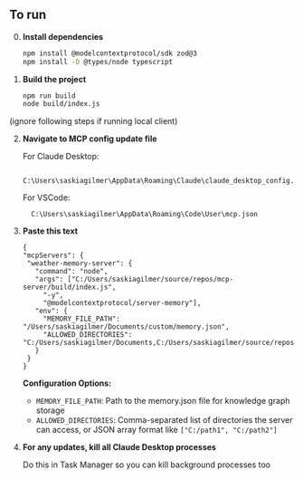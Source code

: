 ## To run

0. **Install dependencies**
   ```sh
   npm install @modelcontextprotocol/sdk zod@3
   npm install -D @types/node typescript
   ```

1. **Build the project**
   ```sh
   npm run build
   node build/index.js
   ```

(ignore following steps if running local client)


2. **Navigate to MCP config update file**

   
   For Claude Desktop:
   
         C:\Users\saskiagilmer\AppData\Roaming\Claude\claude_desktop_config.json

   For VSCode:
   
         C:\Users\saskiagilmer\AppData\Roaming\Code\User\mcp.json
   
4. **Paste this text**
      ```
   {
     "mcpServers": {
       "weather-memory-server": {
         "command": "node",
         "args": ["C:/Users/saskiagilmer/source/repos/mcp-server/build/index.js",
           "-y",
           "@modelcontextprotocol/server-memory"],
         "env": {
           "MEMORY_FILE_PATH": "/Users/saskiagilmer/Documents/custom/memory.json",
           "ALLOWED_DIRECTORIES": "C:/Users/saskiagilmer/Documents,C:/Users/saskiagilmer/source/repos"
         }
       }
   }
      ```

   **Configuration Options:**
   - `MEMORY_FILE_PATH`: Path to the memory.json file for knowledge graph storage
   - `ALLOWED_DIRECTORIES`: Comma-separated list of directories the server can access, or JSON array format like `["C:/path1", "C:/path2"]`
5. **For any updates, kill all Claude Desktop processes**
   
     Do this in Task Manager so you can kill background processes too
